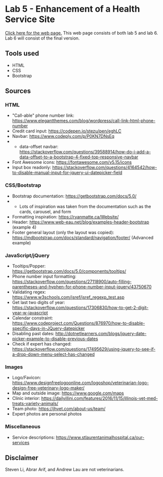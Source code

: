 # Lab 5 - Enhancement of a Health Service Site

[Click here for the web page.](https://stevenli5.github.io/seg3125/lab05/)
This web page consists of both lab 5 and lab 6. Lab 6 will consist of the final version.

## Tools used
- HTML
- CSS
- Bootstrap

## Sources
### HTML
- "Call-able" phone number link: https://www.elegantthemes.com/blog/wordpress/call-link-html-phone-number
- Credit card input: https://codepen.io/stezu/pen/eghLC
- Navbar: https://www.codeply.com/p/P0KN7DNsEq
- - data-offset navbar: https://stackoverflow.com/questions/39588914/how-do-i-add-a-data-offset-to-a-bootstrap-4-fixed-top-responsive-navbar
- Font Awesome icons: https://fontawesome.com/v5.15/icons
- Input box readonly: https://stackoverflow.com/questions/4164542/how-to-disable-manual-input-for-jquery-ui-datepicker-field
### CSS/Bootstrap
- Bootstrap documentation: https://getbootstrap.com/docs/5.0/
- - Lots of inspiration was taken from the documentation such as the cards, carousel, and form
- Formatting inspiration: https://ryanmatte.ca/Website/
- Header: https://www.web-eau.net/blog/examples-header-bootstrap (example 4)
- Footer general layout (only the layout was copied): https://mdbootstrap.com/docs/standard/navigation/footer/ (Advanced example)
### JavaScript/jQuery
- Tooltips/Popper: https://getbootstrap.com/docs/5.0/components/tooltips/
- Phone number input formatting: https://stackoverflow.com/questions/27118900/auto-filling-parentheses-and-hyphen-for-phone-number-input-jquery/43750670
- Validating regex: https://www.w3schools.com/jsref/jsref_regexp_test.asp
- Get last two digits of year: https://stackoverflow.com/questions/17306830/how-to-get-2-digit-year-w-javascript
- Calendar constraint: https://www.codeproject.com/Questions/876970/how-to-disable-specific-days-in-JQuery-datepicker
- Disabling past dates: http://dotnetlearners.com/blogs/jquery-date-picker-example-to-disable-previous-dates
- Check if expert has changed: https://stackoverflow.com/questions/17495629/using-jquery-to-see-if-a-drop-down-menu-select-has-changed
### Images
- Logo/Favicon: https://www.designfreelogoonline.com/logoshop/veterinarian-logo-design-free-veterinary-logo-maker/
- Map and outside image: https://www.google.com/maps
- Clinic interior: https://dailyillini.com/features/2016/11/15/illinois-vet-med-treats-variety-animals/
- Team photo: https://jhvet.com/about-us/team/
- Expert photos are personal photos
### Miscellaneous
- Service descriptions: https://www.stlaurentanimalhospital.ca/our-services

## Disclaimer
Steven Li, Abrar Arif, and Andrew Lau are not veterinarians.